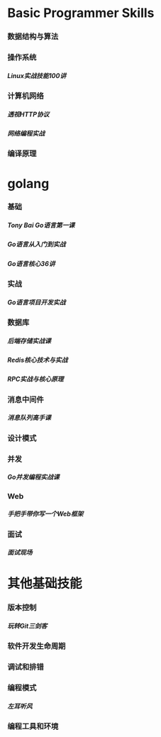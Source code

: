 # Basic Programmer Skills
### 数据结构与算法
### 操作系统
##### Linux实战技能100讲
### 计算机网络
##### 透视HTTP协议
##### 网络编程实战
### 编译原理
# golang
### 基础
##### Tony Bai Go语言第一课
##### Go语言从入门到实战
##### Go语言核心36讲
### 实战
##### Go语言项目开发实战
### 数据库
##### 后端存储实战课
##### Redis核心技术与实战
##### RPC实战与核心原理
### 消息中间件
##### 消息队列高手课
### 设计模式
### 并发
##### Go并发编程实战课
### Web
##### 手把手带你写一个Web框架
### 面试
##### 面试现场
# 其他基础技能
### 版本控制
##### 玩转Git三剑客
### 软件开发生命周期
### 调试和排错
### 编程模式
##### 左耳听风
### 编程工具和环境

